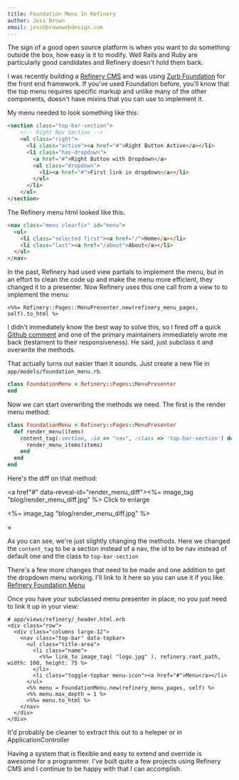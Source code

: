 ```yaml
---
title: Foundation Menu In Refinery
author: Jess Brown
email: jess@brownwebdesign.com
---
```


The sign of a good open source platform is when you want to do
something outside the box, how easy is it to modify.  Well Rails and
Ruby are particularly good candidates and Refinery doesn't hold them
back.

I was recently building a [Refinery CMS][] and was using [Zurb
Foundation][] for the front end framework. If you've used Foundation
before, you'll know that the top menu requires specific markup and
unlike many of the other components, doesn't have mixins that you can
use to implement it.

My menu needed to look something like this:

```html
<section class="top-bar-section">
    <!-- Right Nav Section -->
    <ul class="right">
      <li class="active"><a href="#">Right Button Active</a></li>
      <li class="has-dropdown">
        <a href="#">Right Button with Dropdown</a>
        <ul class="dropdown">
          <li><a href="#">First link in dropdown</a></li>
        </ul>
      </li>
    </ul>
</section>
```

The Refinery menu html looked like this:

```html
<nav class="menu clearfix" id="menu">
  <ul>
    <li class="selected first"><a href="/">Home</a></li>
    <li class="last"><a href="/about">About</a></li>
  </ul>
</nav>
```

In the past, Refinery had used view partials to implement the menu, but
in an effort to clean the code up and make the menu more efficient, they
changed it to a presenter.  Now Refinery uses this one call from a view
to to implement the menu:

```eruby
<%%= Refinery::Pages::MenuPresenter.new(refinery_menu_pages, self).to_html %>
```

I didn't immediately know the best way to solve this, so I fired off a
quick [Github comment] and one of the primary maintainers immediately
wrote me back (testament to their responsiveness). He said, just
subclass it and overwrite the methods.

That actually turns out easier than it sounds.  Just create a new file in
`app/models/foundation_menu.rb`.


```ruby
class FoundationMenu < Refinery::Pages::MenuPresenter
end
```

Now we can start overwriting the methods we need. The first is the
render menu method:

```ruby
class FoundationMenu < Refinery::Pages::MenuPresenter
  def render_menu(items)
    content_tag(:section, :id => "nav", :class => 'top-bar-section') do
      render_menu_items(items)
    end
  end
end
```
Here's the diff on that method:

<a href"#" data-reveal-id="render_menu_diff"><%= image_tag "blog/render_menu_diff.jpg" %></a>
<span class="footnote">Click to enlarge</span>

<div id="render_menu_diff" class="reveal-modal" data-reveal>
  <p class="text-center"><%= image_tag "blog/render_menu_diff.jpg" %></p>
  <a class="close-reveal-modal">&#215;</a>
</div>

As you can see, we're just slightly changing the methods.  Here we
changed the `content_tag` to be a section instead of a nav, the id to be
nav instead of default one and the class to `top-bar-section`

There's a few more changes that need to be made and one addition to get
the dropdown menu working. I'll link to it here so you can use it if you
like.  [Refinery Foundation Menu][]

Once you have your subclassed menu presenter in place, no you just need to link it up in your view:

```eruby
# app/views/refinery/_header.html.erb
<div class="row">
  <div class="columns large-12">
    <nav class="top-bar" data-topbar>
      <ul class="title-area">
        <li class="name">
          <%%= link_to image_tag( "logo.jpg" ), refinery.root_path, width: 100, height: 75 %>
        </li>
        <li class="toggle-topbar menu-icon"><a href="#">Menu</a></li>
      </ul>
      <%% menu = FoundationMenu.new(refinery_menu_pages, self) %>
      <%% menu.max_depth = 1 %>
      <%%= menu.to_html %>
    </nav>
  </div>
</div>
```
<span class="footnote">It'd probably be cleaner to extract this out to a
heleper or in ApplicationController</span>

Having a system that is flexible and easy to extend and override is awesome for a
programmer. I've built quite a few projects using Refinery CMS and I
continue to be happy with that I can accomplish.

[Refinery CMS]:http://refinerycms.com/
[Zurb Foundation]:http://foundation.zurb.com/docs/
[Github comment]:https://github.com/refinery/refinerycms/commit/b507ee5a16d46bbc57400b388e204c7f20101231#commitcomment-5452012
[Refinery Foundation Menu]:https://gist.github.com/jess/9270729
